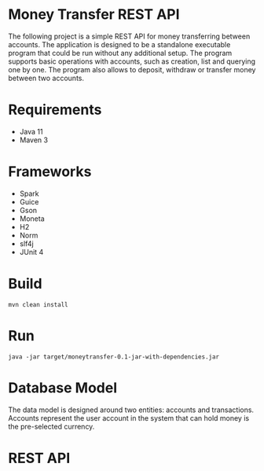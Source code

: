 # Money Transfer REST API

The following project is a simple REST API for money transferring between accounts. The application is designed to be a standalone executable program that could be run without any additional setup. The program supports basic operations with accounts, such as creation, list and querying one by one. The program also allows to deposit, withdraw or transfer money between two accounts.

# Requirements

* Java 11
* Maven 3

# Frameworks

* Spark
* Guice
* Gson
* Moneta
* H2
* Norm
* slf4j
* JUnit 4

# Build

```maven
mvn clean install
```

# Run

```maven
java -jar target/moneytransfer-0.1-jar-with-dependencies.jar
```

# Database Model
The data model is designed around two entities: accounts and transactions. Accounts represent the user account in the system that can hold money is the pre-selected currency. 

# REST API

